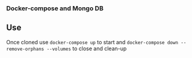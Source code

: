 ### Docker-compose and Mongo DB

## Use
Once cloned use 
`docker-compose up` to start and 
`docker-compose down --remove-orphans --volumes` to close and clean-up
